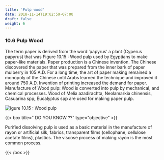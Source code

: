 ```yaml
---
title: 'Pulp wood'
date: 2018-11-14T19:02:50-07:00
draft: false
weight: 6
---
```


### 10.6 Pulp Wood

The term paper is
derived from the
word
‘papyrus’
a plant (Cyperus
papyrus) that was Figure 10.15 : Wood pulp
used by Egyptians
to make paper-like materials. Paper production
is a Chinese invention. The Chinese discovered
the paper that was prepared from the inner bark
of paper mulberry in 105 A.D. For a long time,
the art of paper making remained a monopoly
of the Chinese until Arabs learned the technique
and improved it around 750 A.D. Invention of
printing increased the demand for paper.
Manufacture of Wood pulp: Wood
is converted into pulp by mechanical,
and chemical processes. Wood of Melia
azadirachta, Neolamarkia chinensis, Casuarina
spp, Eucalyptus spp are used for making
paper pulp.

![igure 10.15 : Wood pulp](/books/12-biology/botany/unit10/pic14.png)

{{< box title=" DO YOU KNOW ??" type="objective" >}}

Purified dissolving pulp is
used as a basic material in
the manufacture of rayon
or artificial silk, fabrics,
transparent films (cellophane, cellulose
acetate films), plastics. The viscose process of
making rayon is the most common process.

{{< /box >}}
